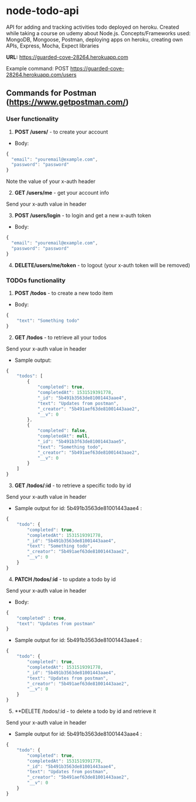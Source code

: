 # node-todo-api
API for adding and tracking activities todo deployed on heroku. Created while taking a course on udemy about Node.js. Concepts/Frameworks used: MongoDB, Mongoose, Postman, deploying apps on heroku, creating own APIs, Express, Mocha, Expect libraries


**URL:** https://guarded-cove-28264.herokuapp.com

Example command: POST https://guarded-cove-28264.herokuapp.com/users

## Commands for Postman (https://www.getpostman.com/)

### User functionality

1. **POST /users/**  - to create your account
- Body: 
```javascript
{
  "email": "youremail@example.com",
  "password": "password"
}
```
Note the value of your x-auth header


2. **GET /users/me** - get your account info

Send your x-auth value in header


3. **POST /users/login** - to login and get a new x-auth token
- Body: 
```javascript
{
  "email": "youremail@example.com",
  "password": "password"
}
```

4. **DELETE/users/me/token** - to logout (your x-auth token will be removed)



### TODOs functionality


1. **POST /todos** - to create a new todo item
- Body: 
```javascript
{
	"text": "Something todo"
}
```

2. **GET /todos** - to retrieve all your todos

Send your x-auth value in header

- Sample output: 
```javascript
{
    "todos": [
        {
            "completed": true,
            "completedAt": 1531519391778,
            "_id": "5b491b3563de81001443aae4",
            "text": "Updates from postman",
            "_creator": "5b491aef63de81001443aae2",
            "__v": 0
        },
        {
            "completed": false,
            "completedAt": null,
            "_id": "5b491b3f63de81001443aae5",
            "text": "Something todo",
            "_creator": "5b491aef63de81001443aae2",
            "__v": 0
        }
    ]
}
```

3. **GET /todos/:id** - to retrieve a specific todo by id

Send your x-auth value in header

- Sample output for id: 5b491b3563de81001443aae4 : 
```javascript
{
    "todo": {
        "completed": true,
        "completedAt": 1531519391778,
        "_id": "5b491b3563de81001443aae4",
        "text": "Something todo",
        "_creator": "5b491aef63de81001443aae2",
        "__v": 0
    }
}
```

4. **PATCH /todos/:id** - to update a todo by id

Send your x-auth value in header

- Body:
```javascript
{
	"completed" : true, 
	"text": "Updates from postman"
}
```

- Sample output for id: 5b491b3563de81001443aae4 : 
```javascript
{
    "todo": {
        "completed": true,
        "completedAt": 1531519391778,
        "_id": "5b491b3563de81001443aae4",
        "text": "Updates from postman",
        "_creator": "5b491aef63de81001443aae2",
        "__v": 0
    }
}
```

5. **DELETE /todos/:id - to delete a todo by id and retrieve it

Send your x-auth value in header

- Sample output for id: 5b491b3563de81001443aae4 : 
```javascript
{
    "todo": {
        "completed": true,
        "completedAt": 1531519391778,
        "_id": "5b491b3563de81001443aae4",
        "text": "Updates from postman",
        "_creator": "5b491aef63de81001443aae2",
        "__v": 0
    }
}
```






